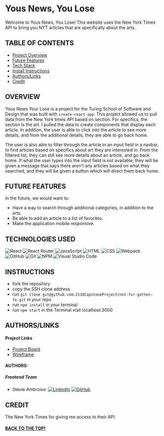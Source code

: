 # Yous News, You Lose

Welcome to Yous News, You Lose! This website uses the New York Times API to bring you NYT articles that are specifically about the arts.

## TABLE OF CONTENTS
- [Project Overview](#project-overview)
- [Future Features](#future-features)
- [Tech Stack](#technologies-used)
- [Install Instructions](#instructions)
- [Authors/Links](#authorslinks)
- [Credit](#credit)

## OVERVIEW
Yous News Your Lose is a project for the Turing School of Software and Design that was built with `create-react-app`. This project allowed us to pull data from the New York times API based on section. For specifics, the section is the art. I pulled the data to create components that display each article. In addition, the user is able to click into the article to see more details, and from the additional details, they are able to go back home.

The user is also able to filter through the article in an input field in a navbar, to find articles based on specifics about art they are interested in. From the filtered list, they can still see more details about an article, and go back home. If what the user types into the input field is not available, they will be given a message that says there aren't any articles based on what they searched, and they will be given a button which will direct them back home.



## FUTURE FEATURES
In the future, we would want to:
- Have a way to search through additional categories, in addition to the arts. 
- Be able to add an article to a list of favorites.
- Make the application mobile responsive.


## TECHNOLOGIES USED 

![React](https://img.shields.io/badge/react-%2320232a.svg?style=for-the-badge&logo=react&logoColor=%2361DAFB)
![React Router](https://img.shields.io/badge/React_Router-CA4245?style=for-the-badge&logo=react-router&logoColor=white)
![JavaScript](https://img.shields.io/badge/JavaScript-F7DF1E?style=for-the-badge&logo=javascript&logoColor=black)
![HTML](https://img.shields.io/badge/HTML5-E34F26?style=for-the-badge&logo=html5&logoColor=white)
![CSS](https://img.shields.io/badge/CSS3-1572B6?style=for-the-badge&logo=css3&logoColor=white)
![Webpack](https://img.shields.io/badge/Webpack-8DD6F9?style=for-the-badge&logo=Webpack&logoColor=white)
![GitHub](https://img.shields.io/badge/github-%23121011.svg?style=for-the-badge&logo=github&logoColor=white)
![Git](https://img.shields.io/badge/git-%23F05033.svg?style=for-the-badge&logo=git&logoColor=white)
![NPM](https://img.shields.io/badge/NPM-%23000000.svg?style=for-the-badge&logo=npm&logoColor=white)
![Visual Studio Code](https://img.shields.io/badge/Visual%20Studio%20Code-0078d7.svg?style=for-the-badge&logo=visual-studio-code&logoColor=white)

## INSTRUCTIONS
- fork the repository
- copy the SSH clone address
- run ```git clone git@github.com:2110CapstoneProject/not-fur-gotten-fe.git``` in your repo
- run ```npm install``` in your terminal
- run ```npm start``` in the Terminal visit localhost:3000

## AUTHORS/LINKS

#### Project Links
- [Project Board](https://github.com/orgs/2110CapstoneProject/projects/1)
- [Wireframe](https://excalidraw.com/)

#### AUTHORS:
##### Frontend Team
- Stevie Ambroise: 
[![LinkedIn](https://img.shields.io/badge/LinkedIn-0077B5?style=for-the-badge&logo=linkedin&logoColor=white)](https://www.linkedin.com/in/stevieambroise/) [![GitHub](https://img.shields.io/badge/GitHub-100000?style=for-the-badge&logo=github&logoColor=white)](https://github.com/StevieAmb)


## CREDIT
The New York Times for giving me access to their API.

#### [BACK TO THE TOP!](#yous-news-you-lose)
